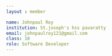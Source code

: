 ```yaml
--- 
layout : member 

name: Johnpaul Roy
institution: St.joseph's hss pavaratty
email: johnpaulroy121@gmail.com
class: 10
role: Software Developer 
--- 
```

